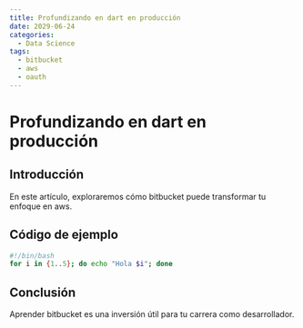 ```yaml
---
title: Profundizando en dart en producción
date: 2029-06-24
categories:
  - Data Science
tags:
  - bitbucket
  - aws
  - oauth
---
```


# Profundizando en dart en producción

## Introducción

En este artículo, exploraremos cómo bitbucket puede transformar tu enfoque en aws.

## Código de ejemplo

```bash
#!/bin/bash
for i in {1..5}; do echo "Hola $i"; done
```

## Conclusión

Aprender bitbucket es una inversión útil para tu carrera como desarrollador.
